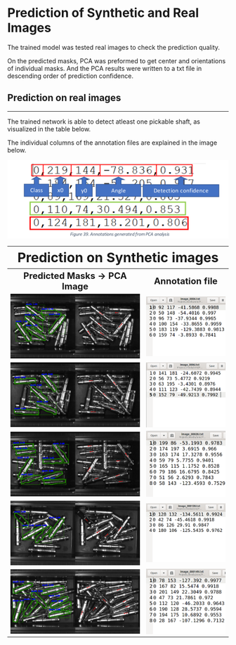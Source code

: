 # Prediction of Synthetic and Real Images

The trained model was tested real images to check the prediction quality. 

On the predicted masks, PCA was preformed to get center and orientations of individual masks. And the PCA results were written to a txt file in descending order of prediction confidence.

## Prediction on real images
----
The trained network is able to detect atleast one pickable shaft, as visualized in the table below.   

The individual columns of the annotation files are explained in the image below.
<p align="center">
    <img src="https://github.com/SriniMaiya/Shaft-Localization/blob/main/readme_files/annot_file_explanation.png"/>
</p>

<table>
<tr>
    <th colspan="3" style="font-size:30px; text-align: center;"> Prediction on Synthetic images </th>
<tr>

<tr>
    <th><b style="font-size:20px; text-align: center;" > Predicted Masks -> PCA Image </b> </th>
    <th><b style="font-size:20px; text-align: center;"> Annotation file  </b> </th>
</tr>

<tr>
    <td><img src = "https://github.com/SriniMaiya/Shaft-Localization/blob/main/readme_files/image_0004_pred.bmp"  ></img></td>
    <td><img src="https://github.com/SriniMaiya/Shaft-Localization/blob/main/readme_files/0004.png"  ></img></td>
</tr>

<tr>
    <td><img src = "https://github.com/SriniMaiya/Shaft-Localization/blob/main/readme_files/image_0006_pred.bmp"  ></img></td>
    <td><img src="https://github.com/SriniMaiya/Shaft-Localization/blob/main/readme_files/006.png"  ></img></td>
</tr>

<tr>
    <td><img src = "https://github.com/SriniMaiya/Shaft-Localization/blob/main/readme_files/image_00028_pred.bmp"  ></img></td>
    <td><img src="https://github.com/SriniMaiya/Shaft-Localization/blob/main/readme_files/0028.png"  ></img></td>
</tr>

<tr>
    <td><img src = "https://github.com/SriniMaiya/Shaft-Localization/blob/main/readme_files/image_000128_pred.bmp"  ></img></td>
    <td><img src="https://github.com/SriniMaiya/Shaft-Localization/blob/main/readme_files/00128.png"  ></img></td>
</tr>

<tr>
    <td><img src = "https://github.com/SriniMaiya/Shaft-Localization/blob/main/readme_files/image_000149_pred.bmp"  ></img></td>
    <td><img src="https://github.com/SriniMaiya/Shaft-Localization/blob/main/readme_files/00149.png"  ></img></td>
</tr>
</table>


